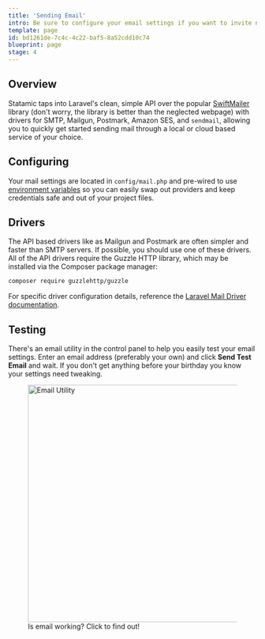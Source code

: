 ```yaml
---
title: 'Sending Email'
intro: Be sure to configure your email settings if you want to invite new users, send password resets, and receive form submission notifications. There's even an adorable little test utility in the control panel to help you with a double-check.
template: page
id: bd1261de-7c4c-4c22-baf5-8a52cdd10c74
blueprint: page
stage: 4
---
```

## Overview

Statamic taps into Laravel's clean, simple API over the popular [SwiftMailer][swiftmailer] library (don't worry, the library is better than the neglected webpage) with drivers for SMTP, Mailgun, Postmark, Amazon SES, and `sendmail`, allowing you to quickly get started sending mail through a local or cloud based service of your choice.

## Configuring

Your mail settings are located in `config/mail.php` and pre-wired to use [environment variables](/configuration#environment-variables) so you can easily swap out providers and keep credentials safe and out of your project files.


## Drivers

The API based drivers like as Mailgun and Postmark are often simpler and faster than SMTP servers. If possible, you should use one of these drivers. All of the API drivers require the Guzzle HTTP library, which may be installed via the Composer package manager:

``` bash
composer require guzzlehttp/guzzle
```

For specific driver configuration details, reference the [Laravel Mail Driver documentation](https://laravel.com/docs/6.x/mail#driver-prerequisites).

## Testing

There's an email utility in the control panel to help you easily test your email settings. Enter an email address (preferably your own) and click **Send Test Email** and wait. If you don't get anything before your birthday you know your settings need tweaking.

<figure>
    <img src="/img/email-utility.png" alt="Email Utility" width="480">
    <figcaption>Is email working? Click to find out!</figcaption>
</figure>


[swiftmailer]: https://swiftmailer.symfony.com
